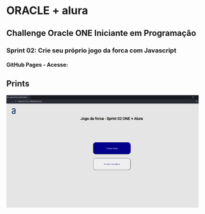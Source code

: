 # ORACLE + alura

## Challenge Oracle ONE Iniciante em Programação

### Sprint 02: Crie seu próprio jogo da forca com Javascript

#### GitHub Pages - Acesse: 

## Prints

![Página index](/imgs/prints/print.png)